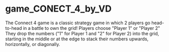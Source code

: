 # game_CONECT_4_by_VD
 The Connect 4 game is a classic strategy game in which 2 players go head-to-head in a battle to own the grid! Players choose "Player 1" or "Player 2" They drop the numbers ("1" for Player 1 and "2" for Player 2) into the grid, starting in the middle or at the edge to stack their numbers upwards, horizontally, or diagonally.
